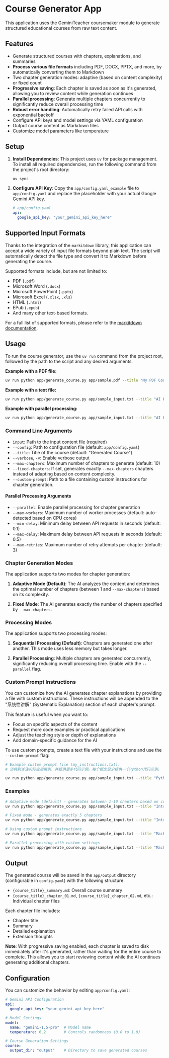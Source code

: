 # Course Generator App

This application uses the GeminiTeacher coursemaker module to generate structured educational courses from raw text content.

## Features

- Generate structured courses with chapters, explanations, and summaries
- **Process various file formats** including PDF, DOCX, PPTX, and more, by automatically converting them to Markdown
- Two chapter generation modes: adaptive (based on content complexity) or fixed count
- **Progressive saving**: Each chapter is saved as soon as it's generated, allowing you to review content while generation continues
- **Parallel processing**: Generate multiple chapters concurrently to significantly reduce overall processing time
- **Robust error handling**: Automatically retry failed API calls with exponential backoff
- Configure API keys and model settings via YAML configuration
- Output course content as Markdown files
- Customize model parameters like temperature

## Setup

1.  **Install Dependencies**: This project uses `uv` for package management. To install all required dependencies, run the following command from the project's root directory:

    ```bash
    uv sync
    ```

2.  **Configure API Key**: Copy the `app/config.yaml_example` file to `app/config.yaml` and replace the placeholder with your actual Google Gemini API key.

    ```yaml
    # app/config.yaml
    api:
      google_api_key: "your_gemini_api_key_here"
    ```

## Supported Input Formats

Thanks to the integration of the `markitdown` library, this application can accept a wide variety of input file formats beyond plain text. The script will automatically detect the file type and convert it to Markdown before generating the course.

Supported formats include, but are not limited to:
-   PDF (`.pdf`)
-   Microsoft Word (`.docx`)
-   Microsoft PowerPoint (`.pptx`)
-   Microsoft Excel (`.xlsx`, `.xls`)
-   HTML (`.html`)
-   EPub (`.epub`)
-   And many other text-based formats.

For a full list of supported formats, please refer to the [markitdown documentation](https://github.com/microsoft/markitdown).

## Usage

To run the course generator, use the `uv run` command from the project root, followed by the path to the script and any desired arguments.

**Example with a PDF file:**
```bash
uv run python app/generate_course.py app/sample.pdf --title "My PDF Course"
```

**Example with a text file:**
```bash
uv run python app/generate_course.py app/sample_input.txt --title "AI Fundamentals"
```

**Example with parallel processing:**
```bash
uv run python app/generate_course.py app/sample_input.txt --title "AI Fundamentals" --parallel --max-workers 4
```

### Command Line Arguments

- `input`: Path to the input content file (required)
- `--config`: Path to configuration file (default: `app/config.yaml`)
- `--title`: Title of the course (default: "Generated Course")
- `--verbose`, `-v`: Enable verbose output
- `--max-chapters`: Maximum number of chapters to generate (default: 10)
- `--fixed-chapters`: If set, generates exactly `--max-chapters` chapters instead of adapting based on content complexity.
- `--custom-prompt`: Path to a file containing custom instructions for chapter generation.

#### Parallel Processing Arguments

- `--parallel`: Enable parallel processing for chapter generation
- `--max-workers`: Maximum number of worker processes (default: auto-detected based on CPU cores)
- `--min-delay`: Minimum delay between API requests in seconds (default: 0.1)
- `--max-delay`: Maximum delay between API requests in seconds (default: 0.5)
- `--max-retries`: Maximum number of retry attempts per chapter (default: 3)

### Chapter Generation Modes

The application supports two modes for chapter generation:

1.  **Adaptive Mode (Default)**: The AI analyzes the content and determines the optimal number of chapters (between 1 and `--max-chapters`) based on its complexity.

2.  **Fixed Mode**: The AI generates exactly the number of chapters specified by `--max-chapters`.

### Processing Modes

The application supports two processing modes:

1. **Sequential Processing (Default)**: Chapters are generated one after another. This mode uses less memory but takes longer.

2. **Parallel Processing**: Multiple chapters are generated concurrently, significantly reducing overall processing time. Enable with the `--parallel` flag.

### Custom Prompt Instructions

You can customize how the AI generates chapter explanations by providing a file with custom instructions. These instructions will be appended to the "系统性讲解" (Systematic Explanation) section of each chapter's prompt.

This feature is useful when you want to:
- Focus on specific aspects of the content
- Request more code examples or practical applications
- Adjust the teaching style or depth of explanations
- Add domain-specific guidance for the AI

To use custom prompts, create a text file with your instructions and use the `--custom-prompt` flag:

```bash
# Example custom prompt file (my_instructions.txt):
# 请特别关注实际应用案例，并提供更多代码示例。每个概念至少提供一个Python代码示例。

uv run python app/generate_course.py app/sample_input.txt --title "Python Programming" --custom-prompt my_instructions.txt
```

### Examples

```bash
# Adaptive mode (default) - generates between 1-10 chapters based on content complexity
uv run python app/generate_course.py app/sample_input.txt --title "Introduction to AI" --max-chapters 10

# Fixed mode - generates exactly 5 chapters
uv run python app/generate_course.py app/sample_input.txt --title "Introduction to AI" --max-chapters 5 --fixed-chapters

# Using custom prompt instructions
uv run python app/generate_course.py app/sample_input.txt --title "Machine Learning" --custom-prompt custom_instructions.txt

# Parallel processing with custom settings
uv run python app/generate_course.py app/sample_input.txt --title "Machine Learning" --parallel --max-workers 4 --min-delay 0.2 --max-delay 1.0 --max-retries 3
```

## Output

The generated course will be saved in the `app/output` directory (configurable in `config.yaml`) with the following structure:

- `{course_title}_summary.md`: Overall course summary
- `{course_title}_chapter_01.md`, `{course_title}_chapter_02.md`, etc.: Individual chapter files

Each chapter file includes:
- Chapter title
- Summary
- Detailed explanation
- Extension thoughts

**Note**: With progressive saving enabled, each chapter is saved to disk immediately after it's generated, rather than waiting for the entire course to complete. This allows you to start reviewing content while the AI continues generating additional chapters.

## Configuration

You can customize the behavior by editing `app/config.yaml`:

```yaml
# Gemini API Configuration
api:
  google_api_key: "your_gemini_api_key_here"

# Model Settings
model:
  name: "gemini-1.5-pro"  # Model name
  temperature: 0.2        # Controls randomness (0.0 to 1.0)

# Course Generation Settings
course:
  output_dir: "output"    # Directory to save generated courses
``` 